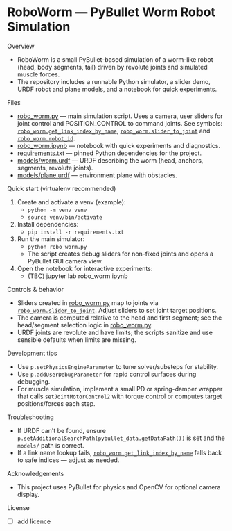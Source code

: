 # RoboWorm — PyBullet Worm Robot Simulation

Overview
- RoboWorm is a small PyBullet-based simulation of a worm-like robot (head, body segments, tail) driven by revolute joints and simulated muscle forces.
- The repository includes a runnable Python simulator, a slider demo, URDF robot and plane models, and a notebook for quick experiments.

Files
- [robo_worm.py](robo_worm.py) — main simulation script. Uses a camera, user sliders for joint control and POSITION_CONTROL to command joints. See symbols: [`robo_worm.get_link_index_by_name`](robo_worm.py), [`robo_worm.slider_to_joint`](robo_worm.py) and [`robo_worm.robot_id`](robo_worm.py).
- [robo_worm.ipynb](robo_worm.ipynb) — notebook with quick experiments and diagnostics.
- [requirements.txt](requirements.txt) — pinned Python dependencies for the project.
- [models/worm.urdf](models/worm.urdf) — URDF describing the worm (head, anchors, segments, revolute joints).
- [models/plane.urdf](models/plane.urdf) — environment plane with obstacles.

Quick start (virtualenv recommended)
1. Create and activate a venv (example):
   - `python -m venv venv`
   - `source venv/bin/activate`
2. Install dependencies:
   - `pip install -r requirements.txt`
3. Run the main simulator:
   - `python robo_worm.py`
   - The script creates debug sliders for non-fixed joints and opens a PyBullet GUI camera view.
4. Open the notebook for interactive experiments:
   - (TBC) jupyter lab robo_worm.ipynb

Controls & behavior
- Sliders created in [robo_worm.py](robo_worm.py) map to joints via [`robo_worm.slider_to_joint`](robo_worm.py). Adjust sliders to set joint target positions.
- The camera is computed relative to the head and first segment; see the head/segment selection logic in [robo_worm.py](robo_worm.py).
- URDF joints are revolute and have limits; the scripts sanitize and use sensible defaults when limits are missing.

Development tips
- Use `p.setPhysicsEngineParameter` to tune solver/substeps for stability.
- Use `p.addUserDebugParameter` for rapid control surfaces during debugging.
- For muscle simulation, implement a small PD or spring-damper wrapper that calls `setJointMotorControl2` with torque control or computes target positions/forces each step.

Troubleshooting
- If URDF can't be found, ensure `p.setAdditionalSearchPath(pybullet_data.getDataPath())` is set and the `models/` path is correct.
- If a link name lookup fails, [`robo_worm.get_link_index_by_name`](robo_worm.py) falls back to safe indices — adjust as needed.

Acknowledgements
- This project uses PyBullet for physics and OpenCV for optional camera display.

License
- [ ] add licence